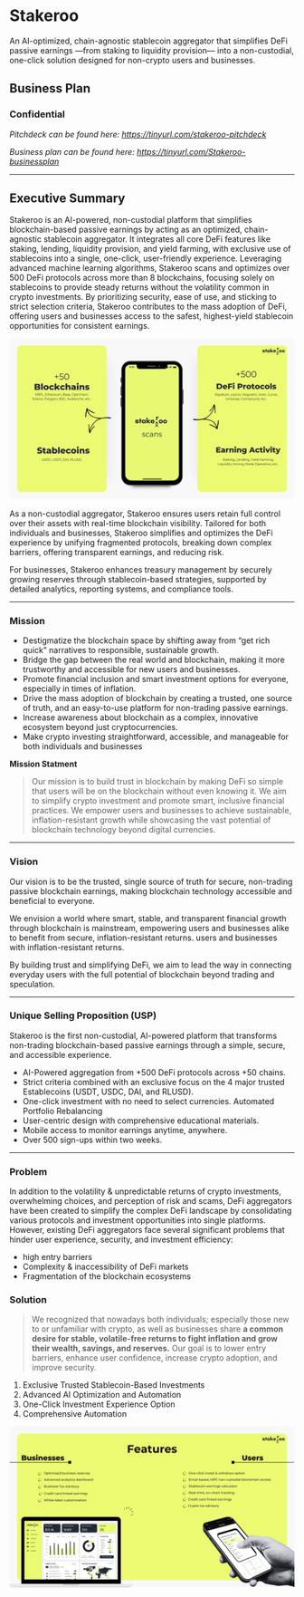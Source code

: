 # Stakeroo
An AI-optimized, chain-agnostic stablecoin aggregator that simplifies DeFi passive earnings —from staking to liquidity provision— into a non-custodial, one-click solution designed for non-crypto users and businesses.

## Business Plan 
### Confidential 

*Pitchdeck can be found here: https://tinyurl.com/stakeroo-pitchdeck*

*Business plan can be found here: https://tinyurl.com/Stakeroo-businessplan*

---

## Executive Summary

Stakeroo is an AI-powered, non-custodial platform that simplifies blockchain-based passive earnings by acting as an optimized, chain-agnostic stablecoin aggregator. It integrates all core DeFi features like staking, lending, liquidity provision, and yield farming, with exclusive use of stablecoins into a single, one-click, user-friendly experience. Leveraging advanced machine learning algorithms, Stakeroo scans and optimizes over 500 DeFi protocols across more than 8 blockchains, focusing solely on stablecoins to provide steady returns without the volatility common in crypto investments. By prioritizing security, ease of use, and sticking to strict selection criteria, Stakeroo contributes to the mass adoption of DeFi, offering users and businesses access to the safest, highest-yield stablecoin opportunities for consistent earnings.

![alt text](How_Does_it_Work.jpg)

As a non-custodial aggregator, Stakeroo ensures users retain full control over their assets with real-time blockchain visibility. Tailored for both individuals and businesses, Stakeroo simplifies and optimizes the DeFi experience by unifying fragmented protocols, breaking down complex barriers, offering transparent earnings, and reducing risk.

For businesses, Stakeroo enhances treasury management by securely growing reserves through stablecoin-based strategies, supported by detailed analytics, reporting systems, and compliance tools.

---

### Mission

- Destigmatize the blockchain space by shifting away from “get rich quick” narratives to responsible, sustainable growth.
- Bridge the gap between the real world and blockchain, making it more trustworthy and accessible for new users and businesses.
- Promote financial inclusion and smart investment options for everyone, especially in times of inflation.
- Drive the mass adoption of blockchain by creating a trusted, one source of truth, and an easy-to-use platform for non-trading passive earnings.
- Increase awareness about blockchain as a complex, innovative ecosystem beyond just cryptocurrencies.
- Make crypto investing straightforward, accessible, and manageable for both individuals and businesses

**Mission Statment**

> Our mission is to build trust in blockchain by making DeFi so simple that users will be on the blockchain without even knowing it. We aim to simplify crypto investment and promote smart, inclusive financial practices. We empower users and businesses to achieve sustainable, inflation-resistant growth while showcasing the vast potential of blockchain technology beyond digital currencies.

---

### Vision

Our vision is to be the trusted, single source of truth for secure, non-trading passive blockchain earnings, making blockchain technology accessible and beneficial to everyone. 

We envision a world where smart, stable, and transparent financial growth through blockchain is mainstream, empowering users and businesses alike to benefit from secure, inflation-resistant returns. users and businesses with inflation-resistant returns. 

By building trust and simplifying DeFi, we aim to lead the way in connecting everyday users with the full potential of blockchain beyond trading and speculation.

---

### Unique Selling Proposition (USP)

Stakeroo is the first non-custodial, AI-powered platform that transforms non-trading blockchain-based passive earnings through a simple, secure, and accessible experience. 

- AI-Powered aggregation from +500 DeFi protocols across +50 chains.
- Strict criteria combined with an exclusive focus on the 4 major trusted Establecoins (USDT, USDC, DAI, and RLUSD).
- One-click investment with no need to select currencies.
   Automated Portfolio Rebalancing
- User-centric design with comprehensive educational materials.
- Mobile access to monitor earnings anytime, anywhere.
- Over 500 sign-ups within two weeks.

---

### Problem

In addition to the volatility & unpredictable returns of crypto investments, overwhelming choices, and perception of risk and scams, DeFi aggregators have been created to simplify the complex DeFi landscape by consolidating various protocols and investment opportunities into single platforms. However, existing DeFi aggregators face several significant problems that hinder user experience, security, and investment efficiency:
- high entry barriers
- Complexity & inaccessibility of DeFi markets
- Fragmentation of the blockchain ecosystems

### Solution

> We recognized that nowadays both individuals; especially those new to or unfamiliar with crypto, as well as businesses share **a common desire for stable, volatile-free returns to fight inflation and grow their wealth, savings, and reserves.** Our goal is to lower entry barriers, enhance user confidence, increase crypto adoption, and improve security.

1. Exclusive Trusted Stablecoin-Based Investments
2. Advanced AI Optimization and Automation
3. One-Click Investment Experience Option
4. Comprehensive Automation

![alt text](Features.jpg)
